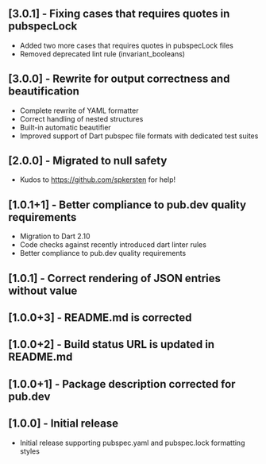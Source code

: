 ## [3.0.1] - Fixing cases that requires quotes in pubspecLock
* Added two more cases that requires quotes in pubspecLock files
* Removed deprecated lint rule (invariant_booleans)

## [3.0.0] - Rewrite for output correctness and beautification
* Complete rewrite of YAML formatter
* Correct handling of nested structures
* Built-in automatic beautifier
* Improved support of Dart pubspec file formats with dedicated test suites

## [2.0.0] - Migrated to null safety
* Kudos to https://github.com/spkersten for help!

## [1.0.1+1] - Better compliance to pub.dev quality requirements
* Migration to Dart 2.10
* Code checks against recently introduced dart linter rules
* Better compliance to pub.dev quality requirements

## [1.0.1] - Correct rendering of JSON entries without value
## [1.0.0+3] - README.md is corrected
## [1.0.0+2] - Build status URL is updated in README.md
## [1.0.0+1] - Package description corrected for pub.dev

## [1.0.0] - Initial release
* Initial release supporting pubspec.yaml and pubspec.lock formatting styles
